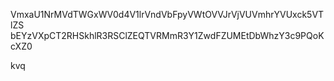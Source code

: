 VmxaU1NrMVdTWGxWV0d4V1lrVndVbFpyVWtOVVJrVjVUVmhrYVUxck5VTlZS
bEYzVXpCT2RHSkhlR3RSClZEQTVRMmR3Y1ZwdFZUMEtDbWhzY3c9PQoKcXZ0

kvq
